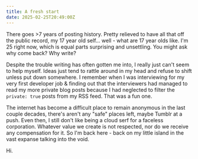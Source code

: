 ```yaml
---
title: A fresh start
date: 2025-02-25T20:49:00Z
---
```


There goes >7 years of posting history. Pretty relieved to have all that off the
public record, my 17 year old self... well - what are 17 year olds like. I'm 25
right now, which is equal parts surprising and unsettling. You might ask why
come back? Why write?

Despite the trouble writing has often gotten me into, I really just can't seem
to help myself. Ideas just tend to rattle around in my head and refuse to shift
unless put down somewhere. I remember when I was interviewing for my very first
developer job & finding out that the interviewers had managed to read my more
private blog posts because I had neglected to filter the `private: true` posts
from my RSS feed. That was a fun one.

The internet has become a difficult place to remain anonymous in the last couple
decades, there's aren't any "safe" places left, maybe Tumblr at a push. Even
then, I still don't like being a cloud serf for a faceless corporation. Whatever
value we create is not respected, nor do we receive any compensation for it. So
I'm back here - back on my little island in the vast expanse talking into the
void.

Hi.
